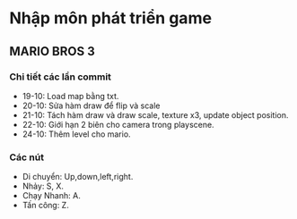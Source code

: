 # Nhập môn phát triển game
## MARIO BROS 3
### Chi tiết các lần commit
- 19-10: Load map bằng txt.
- 20-10: Sửa hàm draw để flip và scale
- 21-10: Tách hàm draw và draw scale, texture x3, update object position.
- 22-10: Giới hạn 2 biên cho camera trong playscene.
- 24-10: Thêm level cho mario.
### Các nút
- Di chuyển: Up,down,left,right.
- Nhảy: S, X.
- Chạy Nhanh: A.
- Tấn công: Z.
